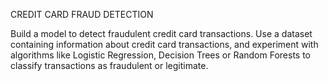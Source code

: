 CREDIT CARD FRAUD DETECTION

Build a model to detect fraudulent credit card transactions. Use a dataset containing information about credit card transactions, and experiment with algorithms like Logistic Regression, Decision Trees or Random Forests to classify transactions as fraudulent or legitimate.
